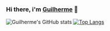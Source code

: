 ### Hi there, i'm [Guilherme](https://github.com/guisoares1) 👋
![Guilherme's GitHub stats](https://github-readme-stats.vercel.app/api?username=guisoares1&show_icons=true&theme=white) 
[![Top Langs](https://github-readme-stats.vercel.app/api/top-langs/?username=guisoares1&langs_count=8)](https://github.com/anuraghazra/github-readme-stats)
<!--
**guisoares1/guisoares1** is a ✨ _special_ ✨ repository because its `README.md` (this file) appears on your GitHub profile.

Here are some ideas to get you started:

- 🔭 I’m currently working on ...
- 🌱 I’m currently learning ...
- 👯 I’m looking to collaborate on ...
- 🤔 I’m looking for help with ...
- 💬 Ask me about ...
- 📫 How to reach me: ...
- 😄 Pronouns: ...
- ⚡ Fun fact: ...
-->
